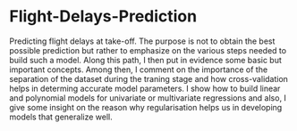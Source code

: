 # Flight-Delays-Prediction
Predicting flight delays at take-off. The purpose is not to obtain the best possible prediction but rather to emphasize on the various steps needed to build such a model. Along this path, I then put in evidence some basic but important concepts.
Among then, I comment on the importance of the separation of the dataset during the traning stage and how cross-validation helps in determing accurate model parameters. I show how to build linear and polynomial models for univariate or multivariate regressions and also, I give some insight on the reason why regularisation helps us in developing models that generalize well.
